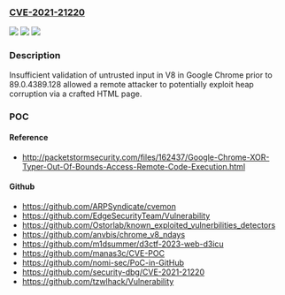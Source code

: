 ### [CVE-2021-21220](https://cve.mitre.org/cgi-bin/cvename.cgi?name=CVE-2021-21220)
![](https://img.shields.io/static/v1?label=Product&message=Chrome&color=blue)
![](https://img.shields.io/static/v1?label=Version&message=%3C%2089.0.4389.128%20&color=brighgreen)
![](https://img.shields.io/static/v1?label=Vulnerability&message=Insufficient%20validation%20of%20untrusted%20input&color=brighgreen)

### Description

Insufficient validation of untrusted input in V8 in Google Chrome prior to 89.0.4389.128 allowed a remote attacker to potentially exploit heap corruption via a crafted HTML page.

### POC

#### Reference
- http://packetstormsecurity.com/files/162437/Google-Chrome-XOR-Typer-Out-Of-Bounds-Access-Remote-Code-Execution.html

#### Github
- https://github.com/ARPSyndicate/cvemon
- https://github.com/EdgeSecurityTeam/Vulnerability
- https://github.com/Ostorlab/known_exploited_vulnerbilities_detectors
- https://github.com/anvbis/chrome_v8_ndays
- https://github.com/m1dsummer/d3ctf-2023-web-d3icu
- https://github.com/manas3c/CVE-POC
- https://github.com/nomi-sec/PoC-in-GitHub
- https://github.com/security-dbg/CVE-2021-21220
- https://github.com/tzwlhack/Vulnerability

